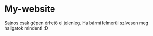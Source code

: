# My-website
Sajnos csak gépen érhető el jelenleg. Ha bármi felmerül szívesen meg hallgatok mindent! :D
